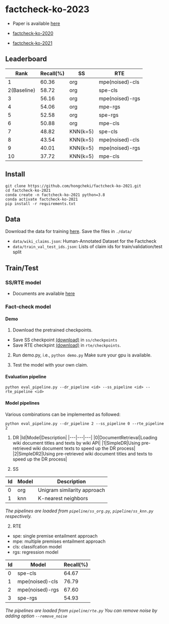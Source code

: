 # factcheck-ko-2023
- Paper is available [here](https://www.notion.so/Fact-check-automation-b40c30af59a9412caff8da59e4e12921)

- [factcheck-ko-2020](https://github.com/ozmig77/factcheck-ko-2020)
- [factcheck-ko-2021](https://github.com/hongcheki/factcheck-ko-2021)

## Leaderboard

|Rank|Recall(%)|SS|RTE|
|---|---|---|---|
|1|60.36|org|mpe(noised)-cls|
|2(Baseline)|58.72|org|spe-cls|
|3|56.16|org|mpe(noised)-rgs|
|4|54.06|org|mpe-rgs|
|5|52.58|org|spe-rgs|
|6|50.88|org|mpe-cls|
|7|48.82|KNN(k=5)|spe-cls|
|8|43.54|KNN(k=5)|mpe(noised)-cls|
|9|40.01|KNN(k=5)|mpe(noised)-rgs|
|10|37.72|KNN(k=5)|mpe-cls|

## Install
```
git clone https://github.com/hongcheki/factcheck-ko-2021.git
cd factcheck-ko-2021
conda create -n factcheck-ko-2021 python=3.8
conda activate factcheck-ko-2021
pip install -r requirements.txt
```

## Data

Download the data for training [here](https://drive.google.com/drive/folders/1cYJejZ6gxT7TARy7BtWN77384VgYmjoE?usp=sharing). Save the files in `./data/`
- `data/wiki_claims.json`: Human-Annotated Dataset for the Factcheck
- `data/train_val_test_ids.json`: Lists of claim ids for train/validation/test split

## Train/Test
### SS/RTE model
- Documents are available [here](https://github.com/hongcheki/factcheck-ko-2021)

### Fact-check model

#### Demo
1. Download the pretrained checkpoints.
- Save SS checkpoint [(download)](https://drive.google.com/file/d/1-XuWTl2PKtfrCJMwxwlhq91O9xr86VVp/view?usp=sharing) in `ss/checkpoints`
- Save RTE checkpint [(download)](https://drive.google.com/file/d/14InhVylKC05i2POo6gGBNXjb9EDp2Nlk/view?usp=sharing) in `rte/checkpoints`.

2. Run demo.py, i.e., `python demo.py` Make sure your gpu is available.

3. Test the model with your own claim.

#### Evaluation pipeline
```
python eval_pipeline.py --dr_pipeline <id> --ss_pipeline <id> --rte_pipeline <id>
```

#### Model pipelines
Various combinations can be implemented as followed:

```
python eval_pipeline.py --dr_pipeline 2 --ss_pipeline 0 --rte_pipeline 2
```

1. DR
|Id|Model|Description|
|---|---|---|
|0|DocumentRetrieval|Loading wiki document titles and texts by wiki API|
|1|SimpleDR|Using pre-retrieved wiki document texts to speed up the DR process|
|2|SimpleDR2|Using pre-retrieved wiki document titles and texts to speed up the DR process|

2. SS

|Id|Model|Description|
|---|---|---|
|0|org|Unigram similarity approach|
|1|knn|K-nearest neighbors|

*The pipelines are loaded from `pipeline/ss_org.py`, `pipeline/ss_knn.py` respectively.*

2. RTE
- spe: single premise entailment approach
- mpe: multiple premises entailment approach
- cls: classifcation model
- rgs: regression model

|Id|Model|Recall(%)|
|---|---|---|
|0|spe-cls|64.67|
|1|mpe(noised)-cls|76.79|
|2|mpe(noised)-rgs|67.60|
|3|spe-rgs|54.93|

*The pipelines are loaded from `pipeline/rte.py`*
*You can remove noise by adding option `--remove_noise`*